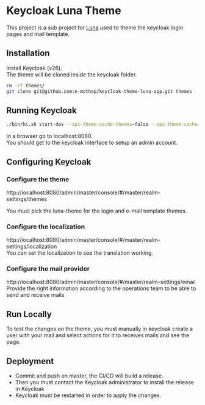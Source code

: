 # Keycloak Luna Theme

This project is a sub project for [Luna](https://github.com/e-mothep/luna-app-front) used to theme the keycloak login pages and mail template.
## Installation

Install Keycloak (v26).  
The theme will be cloned inside the keycloak folder.

```bash
rm -rf themes/
git clone git@github.com:e-mothep/keycloak-theme-luna-app.git themes
```

## Running Keycloak

```bash
./bin/kc.sh start-dev --spi-theme-cache-themes=false --spi-theme-cache-templates=false
```
In a browser go to localhost:8080.  
You should get to the keycloak interface to setup an admin account.

## Configuring Keycloak

### Configure the theme
http://localhost:8080/admin/master/console/#/master/realm-settings/themes

You must pick the luna-theme for the login and e-mail template themes.

### Configure the localization
http://localhost:8080/admin/master/console/#/master/realm-settings/localization  
You can set the localization to see the translation working.

### Configure the mail provider

http://localhost:8080/admin/master/console/#/master/realm-settings/email  
Provide the right information according to the operations team to be able to send and receive mails
## Run Locally

To test the changes on the theme, you must manually in keycloak create a user with your mail and select actions for it to receives mails and see the page.

## Deployment

- Commit and push on master, the CI/CD will build a release.
- Then you must contact the Keycloak administrator to install the release in Keycloak
- Keycloak must be restarted in order to apply the changes.
